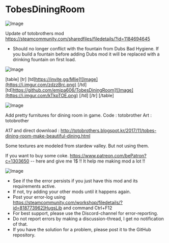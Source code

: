 # TobesDiningRoom

![Image](https://i.imgur.com/WAEzk68.png)

Update of totobrothers mod
https://steamcommunity.com/sharedfiles/filedetails/?id=1184694645

- Should no longer conflict with the fountain from Dubs Bad Hygiene. If you build a fountain before adding Dubs mod it will be replaced with a drinking fountain on first load.

![Image](https://i.imgur.com/7Gzt3Rg.png)


[table]
	[tr]
		[td]https://invite.gg/Mlie]![Image](https://i.imgur.com/zdzzBrc.png)
[/td]
		[td]https://github.com/emipa606/TobesDiningRoom]![Image](https://i.imgur.com/kTkpTOE.png)
[/td]
	[/tr]
[/table]
	
![Image](https://i.imgur.com/NOW7jU1.png)


Add pretty furnitures for dining room in game.
	Code : totobrother
	Art : totobrother

A17 and direct download : http://totobrothers.blogspot.kr/2017/11/tobes-dining-room-make-beautiful-dining.html
 

Some textures are modeled from stardew valley.
But not using them.


If you want to buy some coke.
https://www.patreon.com/bePatron?c=1303650  -- here and give me 1$ !! It help me making mod a lot !!


![Image](https://i.imgur.com/Rs6T6cr.png)



-  See if the the error persists if you just have this mod and its requirements active.
-  If not, try adding your other mods until it happens again.
-  Post your error-log using https://steamcommunity.com/workshop/filedetails/?id=818773962]HugsLib and command Ctrl+F12
-  For best support, please use the Discord-channel for error-reporting.
-  Do not report errors by making a discussion-thread, I get no notification of that.
-  If you have the solution for a problem, please post it to the GitHub repository.






